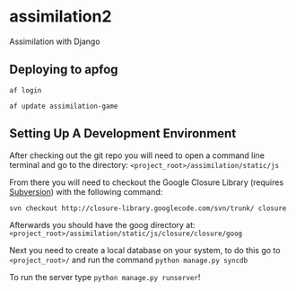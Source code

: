 assimilation2
=============

Assimilation with Django

Deploying to apfog
------------------
`af login`

`af update assimilation-game`

Setting Up A Development Environment
------------------------------------

After checking out the git repo you will need to open a command line terminal 
and go to the directory: `<project_root>/assimilation/static/js`

From there you will need to checkout the Google Closure Library (requires 
[Subversion](http://subversion.apache.org/)) with the following command:

`svn checkout http://closure-library.googlecode.com/svn/trunk/ closure`

Afterwards you should have the goog directory at: `<project_root>/assimilation/static/js/closure/closure/goog`

Next you need to create a local database on your system, to do this go to `<project_root>/` and run the command `python manage.py syncdb`

To run the server type `python manage.py runserver`!
